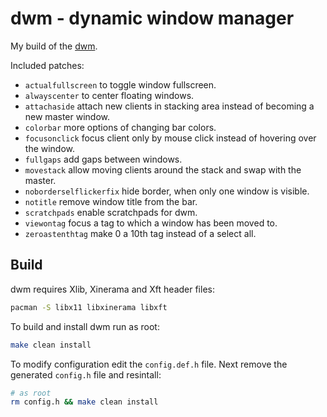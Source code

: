 # dwm - dynamic window manager

My build of the [dwm](https://dwm.suckless.org/).

Included patches:

- `actualfullscreen` to toggle window fullscreen.
- `alwayscenter` to center floating windows.
- `attachaside` attach new clients in stacking area instead of
becoming a new master window.
- `colorbar` more options of changing bar colors.
- `focusonclick` focus client only by mouse click instead of hovering
over the window.
- `fullgaps` add gaps between windows.
- `movestack` allow moving clients around the stack and swap with
the master.
- `noborderselflickerfix` hide border, when only one window is visible.
- `notitle` remove window title from the bar.
- `scratchpads` enable scratchpads for dwm.
- `viewontag` focus a tag to which a window has been moved to.
- `zeroastenthtag` make 0 a 10th tag instead of a select all.

## Build

dwm requires Xlib, Xinerama and Xft header files:

```sh
pacman -S libx11 libxinerama libxft
```

To build and install dwm run as root:

```sh
make clean install
```

To modify configuration edit the `config.def.h` file. Next
remove the generated `config.h` file and resintall:

```sh
# as root
rm config.h && make clean install
```
